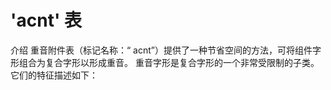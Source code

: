 # 'acnt' 表

介绍
重音附件表（标记名称：“ acnt”）提供了一种节省空间的方法，可将组件字形组合为复合字形以形成重音。 重音字形是复合字形的一个非常受限制的子类。 它们的特征描述如下：

